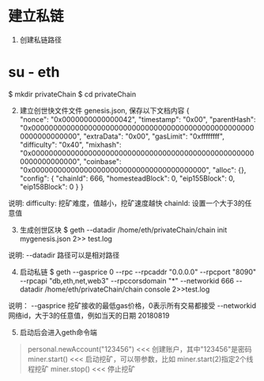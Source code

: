 
# 建立私链
1. 创建私链路径
# su - eth
$ mkdir privateChain
$ cd privateChain

2. 建立创世快文件文件 genesis.json, 保存以下文档内容
{  
    "nonce": "0x0000000000000042",
    "timestamp": "0x00",
    "parentHash": "0x0000000000000000000000000000000000000000000000000000000000000000",
    "extraData": "0x00",
    "gasLimit": "0xffffffff",
    "difficulty": "0x40",
    "mixhash": "0x0000000000000000000000000000000000000000000000000000000000000000",
    "coinbase": "0x0000000000000000000000000000000000000000",
    "alloc": {},
    "config": {
        "chainId": 666,
        "homesteadBlock": 0,
        "eip155Block": 0,
        "eip158Block": 0
    }
}


说明:
difficulty: 挖矿难度，值越小，挖矿速度越快
chainId: 设置一个大于3的任意值

3. 生成创世区块
$ geth --datadir /home/eth/privateChain/chain init mygenesis.json 2>> test.log 

说明:
--datadir 路径可以是相对路径

4. 启动私链
$ geth --gasprice 0 --rpc --rpcaddr "0.0.0.0" --rpcport "8090" --rpcapi "db,eth,net,web3" --rpccorsdomain "*" --networkid 666  --datadir /home/eth/privateChain/chain console  2>>test.log

说明：
--gasprice 挖矿接收的最低gas价格，0表示所有交易都接受
--networkid 网络id，大于3的任意值，例如当天的日期 20180819

5. 启动后会进入geth命令端
> personal.newAccount("123456")         <<< 创建账户，其中"123456"是密码
> miner.start()                         <<< 启动挖矿，可以带参数，比如 miner.start(2)指定2个线程挖矿
> miner.stop()                          <<< 停止挖矿
